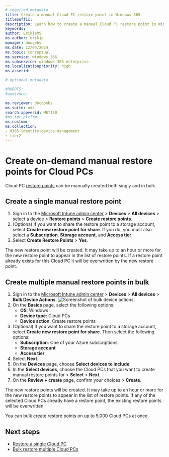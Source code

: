 ```yaml
---
# required metadata
title: Create a manual Cloud PC restore point in Windows 365
titleSuffix:
description: Learn how to create a manual Cloud PC restore point in Windows 365.
keywords:
author: ErikjeMS 
ms.author: erikje
manager: dougeby
ms.date: 12/04/2024
ms.topic: conceptual
ms.service: windows-365
ms.subservice: windows-365-enterprise
ms.localizationpriority: high
ms.assetid: 

# optional metadata

#ROBOTS:
#audience:

ms.reviewer: docoombs
ms.suite: ems
search.appverid: MET150
#ms.tgt_pltfrm:
ms.custom: 
ms.collection:
- M365-identity-device-management
- tier2
---
```


# Create on-demand manual restore points for Cloud PCs

Cloud PC [restore points](restore-overview.md) can be manually created both singly and in bulk.

## Create a single manual restore point

1. Sign in to the [Microsoft Intune admin center](https://go.microsoft.com/fwlink/?linkid=2109431) > **Devices** > **All devices** > select a device > **Restore points** > **Create restore points**.
2. (Optiona) If you want to share the restore point to a storage account, select **Create new restore point for share**. If you do, you must also select a **Subscription**, **Storage account**, and **[Access tier](/azure/storage/blobs/access-tiers-overview)**.
3. Select **Create Restore Points** > **Yes**.

The new restore point will be created. It may take up to an hour or more for the new restore point to appear in the list of restore points. If a restore point already exists for this Cloud PC it will be overwritten by the new restore point.

## Create multiple manual restore points in bulk

1. Sign in to the [Microsoft Intune admin center](https://go.microsoft.com/fwlink/?linkid=2109431) > **Devices** > **All devices** > **Bulk Device Actions**.
![Screenshot of bulk device actions.](./media/restore-bulk/bulk-device-actions.png)
1. On the **Basics** page, select the following options:
    - **OS**: Windows
    - **Device type**: Cloud PCs
    - **Device action**: Create restore points
3. (Optional) If you want to share the restore point to a storage account, select **Create new restore point for share**. Then select the following options:
    - **Subscription**: One of your Azure subscriptions.
    - **Storage account**
    - **Access tier**
1. Select **Next**.
1. On the **Devices** page, choose **Select devices to include**.
1. In the **Select devices**, choose the Cloud PCs that you want to create manual restore points for > **Select** > **Next**.
1. On the **Review + create** page, confirm your choices > **Create**.

The new restore points will be created. It may take up to an hour or more for the new restore points to appear in the list of restore points. If any of the selected Cloud PCs already have a restore point, the existing restore points will be overwritten.

You can bulk create restore points on up to 5,000 Cloud PCs at once.

<!-- ########################## -->
## Next steps

- [Restore a single Cloud PC](restore-single-cloud-pc.md)
- [Bulk restore multiple Cloud PCs](restore-bulk.md)
